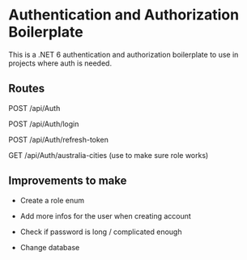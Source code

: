 # Authentication and Authorization Boilerplate



This is a .NET 6 authentication and authorization boilerplate to use in projects where auth is needed. 



## Routes

POST /api/Auth

POST /api/Auth/login

POST /api/Auth/refresh-token

GET /api/Auth/australia-cities (use to make sure role works)



## Improvements to make

- Create a role enum

- Add more infos for the user when creating account

- Check if password is long / complicated enough

- Change database




